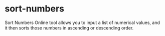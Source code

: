 # sort-numbers
Sort Numbers Online tool allows you to input a list of numerical values, and it then sorts those numbers in ascending or descending order.
